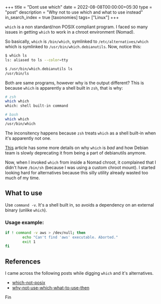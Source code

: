 +++
title = "Dont use which"
date = 2022-08-08T00:00:00+05:30
type = "post"
description = "Why not to use which and what to use instead"
in_search_index = true
[taxonomies]
tags= ["Linux"]
+++

`which` is a non standard/non POSIX compliant program. I faced so many issues in getting `which` to work in a chroot environment (Nomad).

So basically, `which` is `/bin/which`, symlinked to `/etc/alternatives/which` which is symlinked to `/usr/bin/which.debianutils`. Now, notice this:

```sh
$ which ls
ls: aliased to ls --color=tty

$ /usr/bin/which.debianutils ls
/usr/bin/ls
```

Both are same programs, however why is the output different? This is because `which` is apparently a shell built in `zsh`, that is why:

```sh
# zsh
which which
which: shell built-in command

# bash
which which
/usr/bin/which
```

The inconsitency happens because `zsh` treats `which` as a shell built-in when it's apparently not one.

[This](https://lwn.net/Articles/874049/) article has some more details on why `which` is _bad_ and how Debian team is slowly deprecating it from being a part of debianutils anymore.

Now, when I invoked `which` from inside a Nomad chroot, it complained that I didn't have `/bin/sh` (because I was using a custom chroot mount). I started looking hard for alternatives because this silly utility already wasted too much of my time.

## What to use

Use `command -v`. It's a shell built in, so avoids a dependency on an external binary (unlike `which`).

### Usage example:

```bash
if ! command -v aws > /dev/null; then
        echo "Can't find 'aws' executable. Aborted."
        exit 1
fi
```

## References

I came across the following posts while digging `which` and it's alternatives.

- [which-not-posix](https://hynek.me/til/which-not-posix/)
- [why-not-use-which-what-to-use-then](https://unix.stackexchange.com/questions/85249/why-not-use-which-what-to-use-then)

Fin